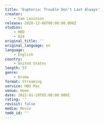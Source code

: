 ```yaml
---
title: 'Euphoria: Trouble Don’t Last Always'
creator:
    - Sam Levinson
release: 2020-12-06T00:00:00.000Z
studios:
    - HBO
    - A24
original_title: ''
original_language: en
language:
    - English
country:
    - United States
length: 57
genre:
    - Drama
format: Streaming
service: HBO Max
venue: Home
date: 2022-01-19T05:00:00.000Z
rating: ''
revisit: false
media: Movie
tmdb_id: ''
---
```

